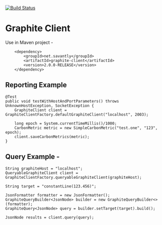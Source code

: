 [![Build Status](https://travis-ci.org/savantly-net/graphite-client.svg?branch=master)](https://travis-ci.org/savantly-net/graphite-client)

# Graphite Client


Use in Maven project -

```
	<dependency>
		<groupId>net.savantly</groupId>
		<artifactId>graphite-client</artifactId>
		<version>2.0.0-RELEASE</version>
	</dependency>
```


## Reporting Example 

	@Test
	public void testWithHostAndPortParameters() throws UnknownHostException, SocketException {
		GraphiteClient client = GraphiteClientFactory.defaultGraphiteClient("localhost", 2003);
		
		long epoch = System.currentTimeMillis()/1000;
		CarbonMetric metric = new SimpleCarbonMetric("test.one", "123", epoch);
		client.saveCarbonMetrics(metric);
	}



## Query Example -  
	
	String graphiteHost = "localhost";
	QueryableGraphiteClient client = GraphiteClientFactory.queryableGraphiteClient(graphiteHost);
	
	String target = "constantLine(123.456)";
	
	JsonFormatter formatter = new JsonFormatter();
	GraphiteQueryBuilder<JsonNode> builder = new GraphiteQueryBuilder<>(formatter);
	GraphiteQuery<JsonNode> query = builder.setTarget(target).build();
	
	JsonNode results = client.query(query);

